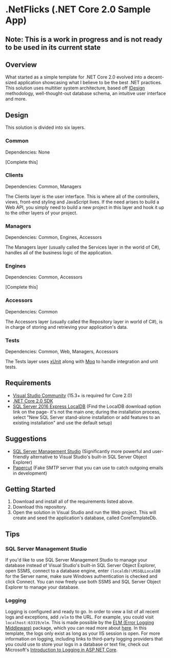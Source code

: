 # .NetFlicks (.NET Core 2.0 Sample App)

## Note: This is a work in progress and is not ready to be used in its current state

## Overview
What started as a simple template for .NET Core 2.0 evolved into a decent-sized application showcasing what I believe to be the best .NET practices. This solution uses multitier system architecture, based off [IDesign](http://www.idesign.net/ "IDesign") methodology, well-thought-out database schema, an intuitive user interface and more.

## Design
This solution is divided into six layers. 

### Common
Dependencies: None

[Complete this]

### Clients
Dependencies: Common, Managers

The Clients layer is the user interface. This is where all of the controllers, views, front-end styling and JavaScript lives. If the need arises to build a Web API, you simply need to build a new project in this layer and hook it up to the other layers of your project.

### Managers
Dependencies: Common, Engines, Accessors

The Managers layer (usually called the Services layer in the world of C#), handles all of the business logic of the application.

### Engines
Dependencies: Common, Accessors

[Complete this]

### Accessors
Dependencies: Common

The Accessors layer (usually called the Repository layer in world of C#), is in charge of storing and retrieving your application's data.

### Tests
Dependencies: Common, Web, Managers, Accessors

The Tests layer uses [xUnit](https://xunit.github.io/ "xUnit") along with [Moq](https://github.com/moq/moq4 "Moq") to handle integration and unit tests.

## Requirements
* [Visual Studio Community](https://www.visualstudio.com/downloads/ "Visual Studio Community") (15.3+ is required for Core 2.0)
* [.NET Core 2.0 SDK](https://www.microsoft.com/net/download/core ".NET Core 2.0 SDK")
* [SQL Server 2016 Express LocalDB](https://www.microsoft.com/en-us/sql-server/sql-server-editions-express "SQL Server 2016 Express LocalDB") (Find the LocalDB download option link on the page- it's not the main one; during the installation process, select "New SQL Server stand-alone installation or add features to an existing installation" and use the default setup)

## Suggestions
* [SQL Server Management Studio](https://docs.microsoft.com/en-us/sql/ssms/download-sql-server-management-studio-ssms "SQL Server Management Studio") (Significantly more powerful and user-friendly alternative to Visual Studio's built-in SQL Server Object Explorer)
* [Papercut](https://github.com/ChangemakerStudios/Papercut "Papercut") (Fake SMTP server that you can use to catch outgoing emails in development)

## Getting Started
1. Download and install all of the requirements listed above.
2. Download this repository.
3. Open the solution in Visual Studio and run the Web project. This will create and seed the application's database, called CoreTemplateDb.

## Tips

### SQL Server Management Studio
If you'd like to use SQL Server Management Studio to manage your database instead of Visual Studio's built-in SQL Server Object Explorer, open SSMS, connect to a database engine, enter `(localdb)\MSSQLLocalDB` for the Server name, make sure Windows authentication is checked and click Connect. You can now freely use both SSMS and SQL Server Object Explorer to manage your database.

### Logging
Logging is configured and ready to go. In order to view a list of all recent logs and exceptions, add `/elm` to the URL. For example, you could visit `localhost:63319/elm`. This is made possible by the [ELM (Error Logging Middleware)](https://www.nuget.org/packages/Microsoft.AspNetCore.Diagnostics.Elm/ "ELM (Error Logging Middleware)") package, which you can read more about [here](http://www.talkingdotnet.com/aspnet-core-diagnostics-middleware-error-handling/#UseElmPage "app.UseElmPage() and app.UseElmCapture()"). In this template, the logs only exist as long as your IIS session is open. For more information on logging, including links to third-party logging providers that you could use to store your logs in a database or text file, check out Microsoft's [Introduction to Logging in ASP.NET Core](https://docs.microsoft.com/en-us/aspnet/core/fundamentals/logging?tabs=aspnetcore2x "Introduction to Logging in ASP.NET Core").
